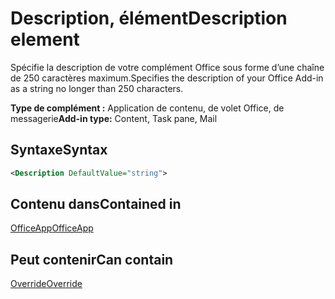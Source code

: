 # <a name="description-element"></a><span data-ttu-id="5fdf7-101">Description, élément</span><span class="sxs-lookup"><span data-stu-id="5fdf7-101">Description element</span></span>

<span data-ttu-id="5fdf7-102">Spécifie la description de votre complément Office sous forme d’une chaîne de 250 caractères maximum.</span><span class="sxs-lookup"><span data-stu-id="5fdf7-102">Specifies the description of your Office Add-in as a string no longer than 250 characters.</span></span>

<span data-ttu-id="5fdf7-103">**Type de complément :** Application de contenu, de volet Office, de messagerie</span><span class="sxs-lookup"><span data-stu-id="5fdf7-103">**Add-in type:** Content, Task pane, Mail</span></span>

## <a name="syntax"></a><span data-ttu-id="5fdf7-104">Syntaxe</span><span class="sxs-lookup"><span data-stu-id="5fdf7-104">Syntax</span></span>

```XML
<Description DefaultValue="string">
```

## <a name="contained-in"></a><span data-ttu-id="5fdf7-105">Contenu dans</span><span class="sxs-lookup"><span data-stu-id="5fdf7-105">Contained in</span></span>

[<span data-ttu-id="5fdf7-106">OfficeApp</span><span class="sxs-lookup"><span data-stu-id="5fdf7-106">OfficeApp</span></span>](officeapp.md)


## <a name="can-contain"></a><span data-ttu-id="5fdf7-107">Peut contenir</span><span class="sxs-lookup"><span data-stu-id="5fdf7-107">Can contain</span></span>

[<span data-ttu-id="5fdf7-108">Override</span><span class="sxs-lookup"><span data-stu-id="5fdf7-108">Override</span></span>](override.md)

